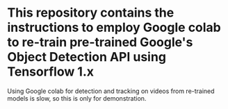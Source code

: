 # This repository contains the instructions to employ Google colab to re-train pre-trained Google's Object Detection API using Tensorflow 1.x

Using Google colab for detection and tracking on videos from re-trained models is slow, so this is only for demonstration.
